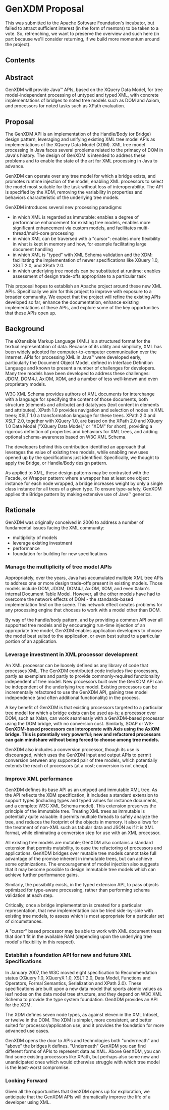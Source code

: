 # GenXDM Proposal

This was submitted to the Apache Software Foundation's incubator, but failed
to attract sufficient interest (in the form of mentors) to be taken to a vote.
So, retrenching, we want to preserve the overview and such here (in part because
we'll consider returning, if we build more momentum around the project).

## Contents



## Abstract

GenXDM will provide Java™ APIs, based on the XQuery Data Model, for tree
model-independent processing of untyped and typed XML, with concrete
implementations of bridges to noted tree models such as DOM and Axiom, and
processors for noted tasks such as XPath evaluation.

## Proposal

The GenXDM API is an implementation of the Handle/Body (or Bridge) design
pattern, leveraging and unifying existing XML tree model APIs as
implementations of the XQuery Data Model (XDM). XML tree model processing in
Java faces several problems related to the primacy of DOM in Java's history.
The design of GenXDM is intended to address these problems and to enable the
state of the art for XML processing in Java to advance.

GenXDM can operate over any tree model for which a bridge exists, and promotes
runtime injection of the model, enabling XML processors to select the model
most suitable for the task without loss of interoperability. The API is
specified by the XDM, removing the variability in properties and behaviors
characteristic of the underlying tree models.

GenXDM introduces several new processing paradigms:
  * in which XML is regarded as immutable: enables a degree of performance enhancement for existing tree models, enables more significant enhancement via custom models, and facilitates multi-thread/multi-core processing
  * in which XML can be traversed with a "cursor": enables more flexibility in what is kept in memory and how, for example facilitating large document handling
  * in which XML is "typed" with XML Schema validation and the XDM: facilitating the implementation of newer specifications like XQuery 1.0, XSLT 2.0, and XPath 2.0.
  * in which underlying tree models can be substituted at runtime: enables assessment of design trade-offs appropriate to a particular task

This proposal hopes to establish an Apache project around these new XML APIs.
Specifically we aim for this project to improve with exposure to a broader
community. We expect that the project will refine the existing APIs developed
so far, enhance the documentation, enhance existing implementations of these
APIs, and explore some of the key opportunities that these APIs open up.

## Background

The eXtensible Markup Language (XML) is a structured format for the textual
representation of data. Because of its utility and simplicity, XML has been
widely adopted for computer-to-computer communication over the Internet. APIs
for processing XML in Java™ were developed early, particularly the Document
Object Model, defined in Interface Definition Language and known to present a
number of challenges for developers. Many tree models have been developed to
address these challenges: JDOM, DOM4J, AxiOM, XOM, and a number of less
well-known and even proprietary models.

W3C XML Schema provides authors of XML documents for interchange with a
language for specifying the content of those documents, both structure
(elements and attribute) and datatypes (text content in elements and
attributes). XPath 1.0 provides navigation and selection of nodes in XML
trees; XSLT 1.0 a transformation language for these trees. XPath 2.0 and XSLT
2.0, together with XQuery 1.0, are based on the XPath 2.0 and XQuery 1.0 Data
Model ("XQuery Data Model," or "XDM" for short), providing a rigorous
definition of properties and behaviors for XML trees, and adding optional
schema-awareness based on W3C XML Schema.

The developers behind this contribution identified an approach that leverages
the value of existing tree models, while enabling new uses opened up by the
specifications just identified. Specifically, we thought to apply the Bridge,
or Handle/Body design pattern.

As applied to XML, these design patterns may be contrasted with the Facade, or
Wrapper pattern: where a wrapper has at least one object instance for each
node wrapped, a bridge increases weight by only a single class instance for
all trees of a given type. To ensure type-safety, GenXDM applies the Bridge
pattern by making extensive use of Java™ generics.

## Rationale

GenXDM was originally conceived in 2006 to address a number of fundamental issues facing the XML community:
  * multiplicity of models
  * leverage existing investment
  * performance
  * foundation for building for new specifications

### Manage the multiplicity of tree model APIs

Appropriately, over the years, Java has accumulated multiple XML tree APIs to
address one or more design trade-offs present in existing models. Those models
include DOM, JDOM, DOM4J, AxiOM, XOM, and even Xalan's internal Document Table
Model. However, all the other models have had to overcome the network effects
of DOM - the standards-based implementation first on the scene. This network
effect creates problems for any processing engine that chooses to work with a
model other than DOM.

By way of the handle/body pattern, and by providing a common API over all
supported tree models and by encouraging run-time injection of an appropriate
tree model, GenXDM enables application developers to choose the model best
suited to the application, or even best suited to a particular portion of an
application.

### Leverage investment in XML processor development

An XML processor can be loosely defined as any library of code that processes
XML. The GenXDM contributed code includes five processors, partly as exemplars
and partly to provide commonly-required functionality independent of tree
model. New processors built over the GenXDM API can be independent of the
underlying tree model. Existing processors can be incrementally refactored to
use the GenXDM API, gaining tree model independence (and often additional
functionality) in the process.

A key benefit of GenXDM is that existing processors targeted to a particular
tree model for which a bridge exists can be used as-is; a processor over DOM,
such as Xalan, can work seamlessly with a GenXDM-based processor using the DOM
bridge, with no conversion cost. Similarly, SOAP or WS-**GenXDM-based processors
can interoperate with Axis using the AxiOM bridge. This is potentially very
powerful; new and refactored processors can gain mindshare without being
forced to choose among tree models.**

GenXDM also includes a conversion processor, though its use is discouraged,
which uses the GenXDM input and output APIs to permit conversion between any
supported pair of tree models, which potentially extends the reach of
processors (at a cost; conversion is not cheap).

### Improve XML performance

GenXDM defines its base API as an untyped and immutable XML tree. As the API
reflects the XDM specification, it includes a standard extension to support
types (including types and typed values for instance documents, and a complete
W3C XML Schema model). This extension preserves the principle of the immutable
tree. Treating XML trees as immutable is potentially quite valuable: it
permits multiple threads to safely analyze the tree, and reduces the footprint
of the objects in memory. It also allows for the treatment of non-XML such as
tabular data and JSON as if it is XML format, while eliminating a conversion
step for use with an XML processor.

All existing tree models are mutable; GenXDM also contains a standard extension
that permits mutability, to ease the refactoring of processors and
applications. GenXDM bridges over mutable tree models cannot take full advantage
of the promise inherent in immutable trees, but can achieve some
optimizations. The encouragement of model injection also suggests that it may
become possible to design immutable tree models which can achieve further
performance gains.

Similarly, the possibility exists, in the typed extension API, to pass objects
optimized for type-aware processing, rather than performing schema validation
at each step.

Critically, once a bridge implementation is created for a particular
representation, that new implementation can be tried side-by-side with
existing tree models, to assess which is most appropriate for a particular set
of circumstances.

A "cursor" based processor may be able to work with XML document trees that
don't fit in the available RAM (depending upon the underlying tree model's
flexibility in this respect).

### Establish a foundation API for new and future XML Specifications

In January 2007, the W3C moved eight specification to Recommendation status
(XQuery 1.0, XQueryX 1.0, XSLT 2.0, Data Model, Functions and Operators,
Formal Semantics, Serialization and XPath 2.0). These specifications are built
upon a new data model that sports atomic values as leaf nodes on the data
model tree structure, and they depend on W3C XML Schema to provide the type
system foundation. GenXDM provides an API for the XDM.

The XDM defines seven node types, as against eleven in the XML Infoset, or
twelve in the DOM. The XDM is simpler, more consistent, and better suited for
processor/application use, and it provides the foundation for more advanced
use cases.

GenXDM opens the door to APIs and technologies both "underneath" and "above" the
bridges it defines. "Underneath" GenXDM you can find different forms of APIs to
represent data as XML. Above GenXDM, you can find some existing processors like
XPath, but perhaps also some new and unanticipated ones which would otherwise
struggle with which tree model is the least-worst compromise.

### Looking Forward

Given all the opportunities that GenXDM opens up for exploration, we anticipate
that the GenXDM APIs will dramatically improve the life of a developer using
XML.